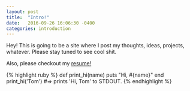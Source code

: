```yaml
---
layout: post
title:  "Intro!"
date:   2016-09-26 16:06:30 -0400
categories: introduction
---
```


Hey! This is going to be a site where I post my thoughts, ideas, projects, whatever.  Please stay tuned to see cool shit.


Also, please checkout my [resume!][resume]


{% highlight ruby %}
def print_hi(name)
  puts "Hi, #{name}"
end
print_hi('Tom')
#=> prints 'Hi, Tom' to STDOUT.
{% endhighlight %}

[resume]: http://www.ctrlaltdelicious.me/resume

